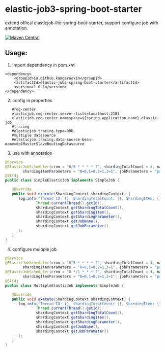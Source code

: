 # elastic-job3-spring-boot-starter

extend offical elasticjob-lite-spring-boot-starter, support configure job with annotation.

[![Maven Central](https://maven-badges.herokuapp.com/maven-central/io.github.kangarooxin/elastic-job3-spring-boot-starter/badge.svg)](https://maven-badges.herokuapp.com/maven-central/io.github.kangarooxin/elastic-job3-spring-boot-starter)

## Usage:
1. import dependency in pom.xml
```
<dependency>
    <groupId>io.github.kangarooxin</groupId>
    <artifactId>elastic-job3-spring-boot-starter</artifactId>
    <version>1.0.1</version>
</dependency>
```
2. config in properties
```properties
   #reg-center
   elasticjob.reg-center.server-lists=localhost:2181
   elasticjob.reg-center.namespace=${spring.application.name}.elastic-job
   #tracing
   #elasticjob.tracing.type=RDB
   #multiple datasource
   #elasticjob.tracing.data-source-bean-name=db1MasterSlaveRoutingDatasource
```
3. use with annotation
```java
@Service
@ElasticJobScheduler(cron = "0/5 * * * * ?", shardingTotalCount = 4, name = "SimpleElasticJob",
        shardingItemParameters = "0=0,1=0,2=1,3=1", jobParameters = "parameter")
@Slf4j
public class SimpleElasticJob implements SimpleJob {

   @Override
   public void execute(ShardingContext shardingContext) {
      log.info("Thread ID: {}, ShardingTotalCount: {}, ShardingItem: {}, ShardingParameter: {}, JobName: {}, JobParameter: {}",
              Thread.currentThread().getId(),
              shardingContext.getShardingTotalCount(),
              shardingContext.getShardingItem(),
              shardingContext.getShardingParameter(),
              shardingContext.getJobName(),
              shardingContext.getJobParameter()
      );
   }
}
```
4. configure multiple job
```java
@Service
@ElasticJobScheduler(cron = "0/5 * * * * ?", shardingTotalCount = 4, name = "SimpleElasticJobLevel1",
        shardingItemParameters = "0=0,1=0,2=1,3=1", jobParameters = "parameter")
@ElasticJobScheduler(cron = "0 */1 * * * ?", shardingTotalCount = 4, name = "SimpleElasticJobLevel2",
        shardingItemParameters = "0=0,1=0,2=1,3=1", jobParameters = "parameter")
@Slf4j
public class MultipleElasticJob implements SimpleJob {

   @Override
   public void execute(ShardingContext shardingContext) {
      log.info("Thread ID: {}, ShardingTotalCount: {}, ShardingItem: {}, ShardingParameter: {}, JobName: {}, JobParameter: {}",
              Thread.currentThread().getId(),
              shardingContext.getShardingTotalCount(),
              shardingContext.getShardingItem(),
              shardingContext.getShardingParameter(),
              shardingContext.getJobName(),
              shardingContext.getJobParameter()
      );
   }
}
```
